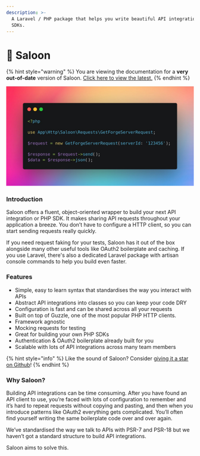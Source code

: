 ```yaml
---
description: >-
  A Laravel / PHP package that helps you write beautiful API integrations and
  SDKs.
---
```


# 🚪 Saloon

{% hint style="warning" %}
You are viewing the documentation for a **very out-of-date** version of Saloon. [Click here to view the latest.](https://app.gitbook.com/o/cASkBOXfspBu84TFkYqQ/s/AnnOFZ5KwPjnXI3FPOQw/)
{% endhint %}

![Making a request, sending it and retrieving the JSON data as an array.](.gitbook/assets/FJFXPeaXEAAihla.jpg)

### Introduction

Saloon offers a fluent, object-oriented wrapper to build your next API integration or PHP SDK. It makes sharing API requests throughout your application a breeze. You don’t have to configure a HTTP client, so you can start sending requests really quickly.

If you need request faking for your tests, Saloon has it out of the box alongside many other useful tools like OAuth2 boilerplate and caching. If you use Laravel, there's also a dedicated Laravel package with artisan console commands to help you build even faster.

### Features

* Simple, easy to learn syntax that standardises the way you interact with APIs
* Abstract API integrations into classes so you can keep your code DRY
* Configuration is fast and can be shared across all your requests
* Built on top of Guzzle, one of the most popular PHP HTTP clients.
* Framework agnostic
* Mocking requests for testing
* Great for building your own PHP SDKs
* Authentication & OAuth2 boilerplate already built for you
* Scalable with lots of API integrations across many team members

{% hint style="info" %}
Like the sound of Saloon? Consider [giving it a star on Github](https://github.com/sammyjo20/saloon)!
{% endhint %}

### Why Saloon?

Building API integrations can be time consuming. After you have found an API client to use, you’re faced with lots of configuration to remember and it’s hard to repeat requests without copying and pasting, and then when you introduce patterns like OAuth2 everything gets complicated. You’ll often find yourself writing the same boilerplate code over and over again.&#x20;

We’ve standardised the way we talk to APIs with PSR-7 and PSR-18 but we haven’t got a standard structure to build API integrations.

Saloon aims to solve this.
